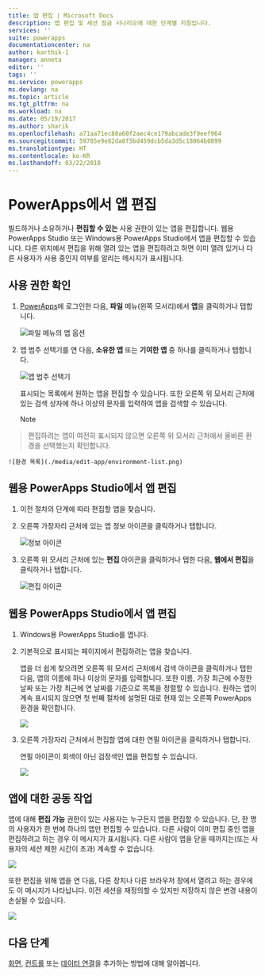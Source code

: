 ```yaml
---
title: 앱 편집 | Microsoft Docs
description: 앱 편집 및 세션 잠금 시나리오에 대한 단계별 지침입니다.
services: ''
suite: powerapps
documentationcenter: na
author: karthik-1
manager: anneta
editor: ''
tags: ''
ms.service: powerapps
ms.devlang: na
ms.topic: article
ms.tgt_pltfrm: na
ms.workload: na
ms.date: 05/19/2017
ms.author: sharik
ms.openlocfilehash: a71aa71ec80a60f2aec4ce179abcade3f9eef964
ms.sourcegitcommit: 59785e9e82da8f5bd459dcb5da3d5c18064b0899
ms.translationtype: HT
ms.contentlocale: ko-KR
ms.lasthandoff: 03/22/2018
---
```

# <a name="edit-an-app-in-powerapps"></a>PowerApps에서 앱 편집
빌드하거나 소유하거나 **편집할 수 있는** 사용 권한이 있는 앱을 편집합니다. 웹용 PowerApps Studio 또는 Windows용 PowerApps Studio에서 앱을 편집할 수 있습니다. 다른 위치에서 편집을 위해 열려 있는 앱을 편집하려고 하면 이미 열려 있거나 다른 사용자가 사용 중인지 여부를 알리는 메시지가 표시됩니다.

## <a name="verify-your-permissions"></a>사용 권한 확인
1. [PowerApps](https://web.powerapps.com)에 로그인한 다음, **파일** 메뉴(왼쪽 모서리)에서 **앱**을 클릭하거나 탭합니다.
   
    ![파일 메뉴의 앱 옵션](./media/edit-app/file-apps.png)
2. 앱 범주 선택기를 연 다음, **소유한 앱** 또는 **기여한 앱** 중 하나를 클릭하거나 탭합니다.
   
    ![앱 범주 선택기](./media/edit-app/app-category.png)
   
    표시되는 목록에서 원하는 앱을 편집할 수 있습니다. 또한 오른쪽 위 모서리 근처에 있는 검색 상자에 하나 이상의 문자를 입력하여 앱을 검색할 수 있습니다.
   
    > [!NOTE]
> 편집하려는 앱이 여전히 표시되지 않으면 오른쪽 위 모서리 근처에서 올바른 환경을 선택했는지 확인합니다.
   
    ![환경 목록](./media/edit-app/environment-list.png)

## <a name="edit-an-app-in-powerapps-studio-for-web"></a>웹용 PowerApps Studio에서 앱 편집
1. 이전 절차의 단계에 따라 편집할 앱을 찾습니다.
2. 오른쪽 가장자리 근처에 있는 앱 정보 아이콘을 클릭하거나 탭합니다.
   
    ![정보 아이콘](./media/edit-app/app-edit.png)
3. 오른쪽 위 모서리 근처에 있는 **편집** 아이콘을 클릭하거나 탭한 다음, **웹에서 편집**을 클릭하거나 탭합니다.
   
    ![편집 아이콘](./media/edit-app/edit-icon.png)

## <a name="edit-an-app-in-powerapps-studio-for-windows"></a>웹용 PowerApps Studio에서 앱 편집
1. Windows용 PowerApps Studio를 엽니다.
2. 기본적으로 표시되는 페이지에서 편집하려는 앱을 찾습니다.
   
    앱을 더 쉽게 찾으려면 오른쪽 위 모서리 근처에서 검색 아이콘을 클릭하거나 탭한 다음, 앱의 이름에 하나 이상의 문자를 입력합니다. 또한 이름, 가장 최근에 수정한 날짜 또는 가장 최근에 연 날짜를 기준으로 목록을 정렬할 수 있습니다. 원하는 앱이 계속 표시되지 않으면 첫 번째 절차에 설명된 대로 현재 있는 오른쪽 PowerApps 환경을 확인합니다.
   
    ![](./media/edit-app/sort-filter.png)
3. 오른쪽 가장자리 근처에서 편집할 앱에 대한 연필 아이콘을 클릭하거나 탭합니다.
   
    연필 아이콘이 회색이 아닌 검정색인 앱을 편집할 수 있습니다.
   
    ![](./media/edit-app/app-editstudio.png)

## <a name="collaborate-on-an-app"></a>앱에 대한 공동 작업
앱에 대해 **편집 가능** 권한이 있는 사용자는 누구든지 앱을 편집할 수 있습니다. 단, 한 명의 사용자가 한 번에 하나의 앱만 편집할 수 있습니다. 다른 사람이 이미 편집 중인 앱을 편집하려고 하는 경우 이 메시지가 표시됩니다. 다른 사람이 앱을 닫을 때까지는(또는 사용자의 세션 제한 시간이 초과) 계속할 수 없습니다.

![](./media/edit-app/applock-otheruser.png)

또한 편집을 위해 앱을 연 다음, 다른 장치나 다른 브라우저 창에서 열려고 하는 경우에도 이 메시지가 나타납니다. 이전 세션을 재정의할 수 있지만 저장하지 않은 변경 내용이 손실될 수 있습니다.

![](./media/edit-app/applock-selfuser.png)

## <a name="next-steps"></a>다음 단계
[화면](add-screen-context-variables.md), [컨트롤](add-configure-controls.md) 또는 [데이터 연결](add-data-connection.md)을 추가하는 방법에 대해 알아봅니다.

